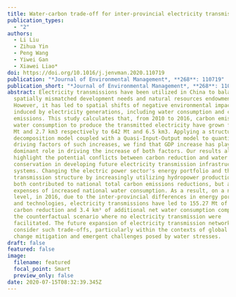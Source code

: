 ```yaml
---
title: Water-carbon trade-off for inter-provincial electricity transmissions in China
publication_types:
  - "2"
authors:
  - Li Liu
  - Zihua Yin
  - Peng Wang
  - Yiwei Gan
  - Xiawei Liao*
doi: https://doi.org/10.1016/j.jenvman.2020.110719
publication: "*Journal of Environmental Management*, **268**: 110719"
publication_short: "*Journal of Environmental Management*, **268**: 110719"
abstract: Electricity transmissions have been utilized in China to balance its
  spatially mismatched development needs and natural resources endowments.
  However, it has led to spatial shifts of negative environmental impacts
  induced by electricity generations, including water consumption and carbon
  emissions. This study calculates that, from 2010 to 2016, carbon emissions and
  water consumption to produce the transmitted electricity have grown from 507
  Mt and 2.7 km3 respectively to 642 Mt and 6.5 km3. Applying a structural
  decomposition model coupled with a Quasi-Input-Output model to quantify the
  driving factors of such increases, we find that GDP increase has played the
  dominant role in driving the increase of both factors. Our results also
  highlight the potential conflicts between carbon reduction and water
  conservation in developing future electricity transmission infrastructure
  systems. Changing the electric power sector's energy portfolio and the
  transmission structure by increasingly utilizing hydropower productions have
  both contributed to national total carbon emissions reductions, but at the
  expenses of increased national water consumption. As a result, on a national
  level, in 2016, due to the inter-provincial differences in energy portfolios
  and technologies, electricity transmissions have led to 155.27 Mt of net
  carbon reduction and 3.4 km³ of additional net water consumption compared to
  the counterfactual scenario where no electricity transmission were
  facilitated. The future expansion of electricity transmission network needs to
  consider such trade-offs, particularly within the contexts of global climate
  change mitigation and emergent challenges posed by water stresses.
draft: false
featured: false
image:
  filename: featured
  focal_point: Smart
  preview_only: false
date: 2020-07-15T08:32:39.345Z
---
```

